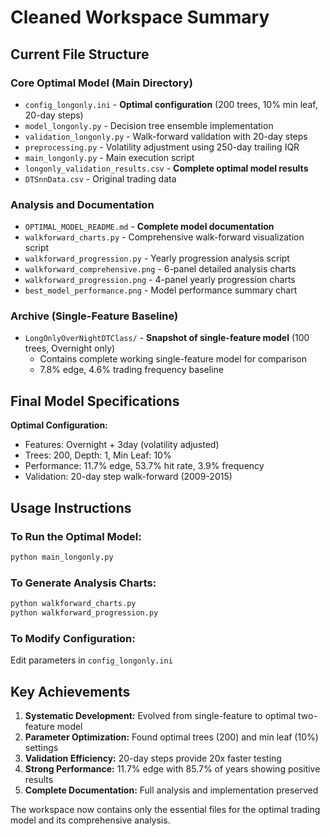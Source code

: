 # Cleaned Workspace Summary

## Current File Structure

### Core Optimal Model (Main Directory)
- `config_longonly.ini` - **Optimal configuration** (200 trees, 10% min leaf, 20-day steps)
- `model_longonly.py` - Decision tree ensemble implementation
- `validation_longonly.py` - Walk-forward validation with 20-day steps
- `preprocessing.py` - Volatility adjustment using 250-day trailing IQR
- `main_longonly.py` - Main execution script
- `longonly_validation_results.csv` - **Complete optimal model results**
- `DTSnnData.csv` - Original trading data

### Analysis and Documentation
- `OPTIMAL_MODEL_README.md` - **Complete model documentation**
- `walkforward_charts.py` - Comprehensive walk-forward visualization script
- `walkforward_progression.py` - Yearly progression analysis script
- `walkforward_comprehensive.png` - 6-panel detailed analysis charts
- `walkforward_progression.png` - 4-panel yearly progression charts
- `best_model_performance.png` - Model performance summary chart

### Archive (Single-Feature Baseline)
- `LongOnlyOverNightDTClass/` - **Snapshot of single-feature model** (100 trees, Overnight only)
  - Contains complete working single-feature model for comparison
  - 7.8% edge, 4.6% trading frequency baseline

## Final Model Specifications

**Optimal Configuration:**
- Features: Overnight + 3day (volatility adjusted)
- Trees: 200, Depth: 1, Min Leaf: 10%
- Performance: 11.7% edge, 53.7% hit rate, 3.9% frequency
- Validation: 20-day step walk-forward (2009-2015)

## Usage Instructions

### To Run the Optimal Model:
```bash
python main_longonly.py
```

### To Generate Analysis Charts:
```bash
python walkforward_charts.py
python walkforward_progression.py
```

### To Modify Configuration:
Edit parameters in `config_longonly.ini`

## Key Achievements

1. **Systematic Development:** Evolved from single-feature to optimal two-feature model
2. **Parameter Optimization:** Found optimal trees (200) and min leaf (10%) settings
3. **Validation Efficiency:** 20-day steps provide 20x faster testing
4. **Strong Performance:** 11.7% edge with 85.7% of years showing positive results
5. **Complete Documentation:** Full analysis and implementation preserved

The workspace now contains only the essential files for the optimal trading model and its comprehensive analysis.